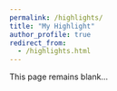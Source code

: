 ```yaml
---
permalink: /highlights/
title: "My Highlight"
author_profile: true
redirect_from:
  - /highlights.html
---
```

  
This page remains blank...